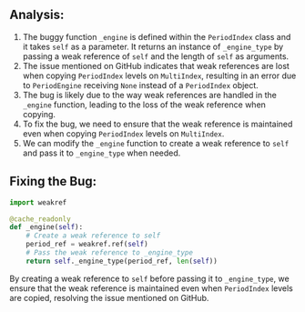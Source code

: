 ## Analysis:
1. The buggy function `_engine` is defined within the `PeriodIndex` class and it takes `self` as a parameter. It returns an instance of `_engine_type` by passing a weak reference of `self` and the length of `self` as arguments.
2. The issue mentioned on GitHub indicates that weak references are lost when copying `PeriodIndex` levels on `MultiIndex`, resulting in an error due to `PeriodEngine` receiving `None` instead of a `PeriodIndex` object.
3. The bug is likely due to the way weak references are handled in the `_engine` function, leading to the loss of the weak reference when copying.
4. To fix the bug, we need to ensure that the weak reference is maintained even when copying `PeriodIndex` levels on `MultiIndex`.
5. We can modify the `_engine` function to create a weak reference to `self` and pass it to `_engine_type` when needed.

## Fixing the Bug:
```python
import weakref

@cache_readonly
def _engine(self):
    # Create a weak reference to self
    period_ref = weakref.ref(self)
    # Pass the weak reference to _engine_type
    return self._engine_type(period_ref, len(self))
```

By creating a weak reference to `self` before passing it to `_engine_type`, we ensure that the weak reference is maintained even when `PeriodIndex` levels are copied, resolving the issue mentioned on GitHub.